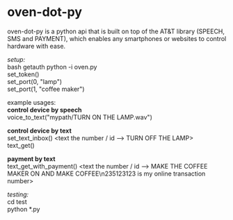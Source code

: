 oven-dot-py
==============

oven-dot-py is a python api that is built on top of the AT&T library (SPEECH, SMS and PAYMENT), which enables any smartphones or websites to control hardware with ease.   
   
*setup:*   
bash getauth
<copy down the token>
python -i oven.py   
set_token(<token>)   
set_port(0, "lamp")   
set_port(1, "coffee maker")   

example usages:   
**control device by speech**   
voice_to_text("mypath/TURN ON THE LAMP.wav")   
    
**control device by text**   
set_text_inbox(<number>)
<text the number / id --> TURN OFF THE LAMP>   
text_get()   

**payment by text**   
text_get_with_payment()
<text the number / id --> MAKE THE COFFEE MAKER ON AND MAKE COFFEE\n235123123 is my online transaction number>   


*testing:*   
cd test   
python *.py   

